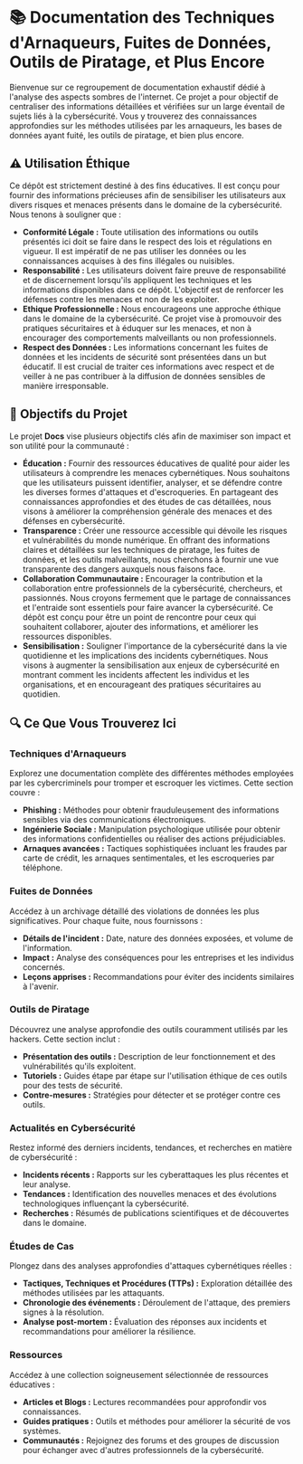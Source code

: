 # 📚 Documentation des Techniques d'Arnaqueurs, Fuites de Données, Outils de Piratage, et Plus Encore

Bienvenue sur ce regroupement de documentation exhaustif dédié à l'analyse des aspects sombres de l'internet. Ce projet a pour objectif de centraliser des informations détaillées et vérifiées sur un large éventail de sujets liés à la cybersécurité. Vous y trouverez des connaissances approfondies sur les méthodes utilisées par les arnaqueurs, les bases de données ayant fuité, les outils de piratage, et bien plus encore.

## ⚠️ Utilisation Éthique

Ce dépôt est strictement destiné à des fins éducatives. Il est conçu pour fournir des informations précieuses afin de sensibiliser les utilisateurs aux divers risques et menaces présents dans le domaine de la cybersécurité. Nous tenons à souligner que :

- **Conformité Légale :** Toute utilisation des informations ou outils présentés ici doit se faire dans le respect des lois et régulations en vigueur. Il est impératif de ne pas utiliser les données ou les connaissances acquises à des fins illégales ou nuisibles.
- **Responsabilité :** Les utilisateurs doivent faire preuve de responsabilité et de discernement lorsqu'ils appliquent les techniques et les informations disponibles dans ce dépôt. L'objectif est de renforcer les défenses contre les menaces et non de les exploiter.
- **Ethique Professionnelle :** Nous encourageons une approche éthique dans le domaine de la cybersécurité. Ce projet vise à promouvoir des pratiques sécuritaires et à éduquer sur les menaces, et non à encourager des comportements malveillants ou non professionnels.
- **Respect des Données :** Les informations concernant les fuites de données et les incidents de sécurité sont présentées dans un but éducatif. Il est crucial de traiter ces informations avec respect et de veiller à ne pas contribuer à la diffusion de données sensibles de manière irresponsable.

## 🚀 Objectifs du Projet

Le projet **Docs** vise plusieurs objectifs clés afin de maximiser son impact et son utilité pour la communauté :

- **Éducation :** Fournir des ressources éducatives de qualité pour aider les utilisateurs à comprendre les menaces cybernétiques. Nous souhaitons que les utilisateurs puissent identifier, analyser, et se défendre contre les diverses formes d'attaques et d'escroqueries. En partageant des connaissances approfondies et des études de cas détaillées, nous visons à améliorer la compréhension générale des menaces et des défenses en cybersécurité.
- **Transparence :** Créer une ressource accessible qui dévoile les risques et vulnérabilités du monde numérique. En offrant des informations claires et détaillées sur les techniques de piratage, les fuites de données, et les outils malveillants, nous cherchons à fournir une vue transparente des dangers auxquels nous faisons face.
- **Collaboration Communautaire :** Encourager la contribution et la collaboration entre professionnels de la cybersécurité, chercheurs, et passionnés. Nous croyons fermement que le partage de connaissances et l'entraide sont essentiels pour faire avancer la cybersécurité. Ce dépôt est conçu pour être un point de rencontre pour ceux qui souhaitent collaborer, ajouter des informations, et améliorer les ressources disponibles.
- **Sensibilisation :** Souligner l'importance de la cybersécurité dans la vie quotidienne et les implications des incidents cybernétiques. Nous visons à augmenter la sensibilisation aux enjeux de cybersécurité en montrant comment les incidents affectent les individus et les organisations, et en encourageant des pratiques sécuritaires au quotidien.


## 🔍 Ce Que Vous Trouverez Ici

### Techniques d'Arnaqueurs
Explorez une documentation complète des différentes méthodes employées par les cybercriminels pour tromper et escroquer les victimes. Cette section couvre :
- **Phishing :** Méthodes pour obtenir frauduleusement des informations sensibles via des communications électroniques.
- **Ingénierie Sociale :** Manipulation psychologique utilisée pour obtenir des informations confidentielles ou réaliser des actions préjudiciables.
- **Arnaques avancées :** Tactiques sophistiquées incluant les fraudes par carte de crédit, les arnaques sentimentales, et les escroqueries par téléphone.

### Fuites de Données
Accédez à un archivage détaillé des violations de données les plus significatives. Pour chaque fuite, nous fournissons :
- **Détails de l'incident :** Date, nature des données exposées, et volume de l'information.
- **Impact :** Analyse des conséquences pour les entreprises et les individus concernés.
- **Leçons apprises :** Recommandations pour éviter des incidents similaires à l'avenir.

### Outils de Piratage
Découvrez une analyse approfondie des outils couramment utilisés par les hackers. Cette section inclut :
- **Présentation des outils :** Description de leur fonctionnement et des vulnérabilités qu'ils exploitent.
- **Tutoriels :** Guides étape par étape sur l'utilisation éthique de ces outils pour des tests de sécurité.
- **Contre-mesures :** Stratégies pour détecter et se protéger contre ces outils.

### Actualités en Cybersécurité
Restez informé des derniers incidents, tendances, et recherches en matière de cybersécurité :
- **Incidents récents :** Rapports sur les cyberattaques les plus récentes et leur analyse.
- **Tendances :** Identification des nouvelles menaces et des évolutions technologiques influençant la cybersécurité.
- **Recherches :** Résumés de publications scientifiques et de découvertes dans le domaine.

### Études de Cas
Plongez dans des analyses approfondies d'attaques cybernétiques réelles :
- **Tactiques, Techniques et Procédures (TTPs) :** Exploration détaillée des méthodes utilisées par les attaquants.
- **Chronologie des événements :** Déroulement de l'attaque, des premiers signes à la résolution.
- **Analyse post-mortem :** Évaluation des réponses aux incidents et recommandations pour améliorer la résilience.

### Ressources
Accédez à une collection soigneusement sélectionnée de ressources éducatives :
- **Articles et Blogs :** Lectures recommandées pour approfondir vos connaissances.
- **Guides pratiques :** Outils et méthodes pour améliorer la sécurité de vos systèmes.
- **Communautés :** Rejoignez des forums et des groupes de discussion pour échanger avec d'autres professionnels de la cybersécurité.
